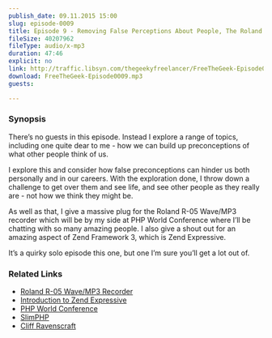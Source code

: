 ```yaml
---
publish_date: 09.11.2015 15:00
slug: episode-0009
title: Episode 9 - Removing False Perceptions About People, The Roland R-05, and Zend Expressive
fileSize: 40207962
fileType: audio/x-mp3
duration: 47:46
explicit: no
link: http://traffic.libsyn.com/thegeekyfreelancer/FreeTheGeek-Episode0009.mp3
download: FreeTheGeek-Episode0009.mp3
guests:

---
```

### Synopsis

There’s no guests in this episode. Instead I explore a range of topics, including one quite dear to me - how we can build up preconceptions of what other people think of us.

I explore this and consider how false preconceptions can hinder us both personally and in our careers. With the exploration done, I throw down a challenge to get over them and see life, and see other people as they really are - not how we think they might be.

As well as that, I give a massive plug for the Roland R-05 Wave/MP3 recorder which will be by my side at PHP World Conference where I’ll be chatting with so many amazing people. I also give a shout out for an amazing aspect of Zend Framework 3, which is Zend Expressive.

It’s a quirky solo episode this one, but one I’m sure you’ll get a lot out of.

### Related Links

- [Roland R-05 Wave/MP3 Recorder](http://www.amazon.com/Roland-R-05-Studio-WAVE-Recorder/dp/B003IJ3WIW/ref=sr_1_1?ie=UTF8&qid=1447046989&sr=8-1&keywords=roland+r-05)
- [Introduction to Zend Expressive](http://www.masterzendframework.com/zend-expressive-introduction/)
- [PHP World Conference](https://world.phparch.com/)
- [SlimPHP](http://www.slimframework.com/)
- [Cliff Ravenscraft](http://podcastanswerman.com/)

